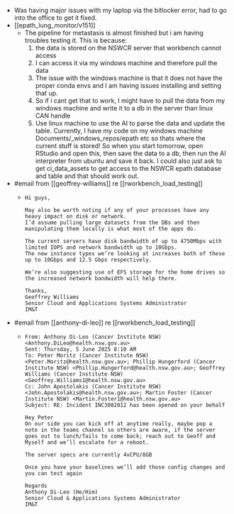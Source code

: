 - Was having major issues with my laptop via the bitlocker error, had to go into the office to get it fixed.
- [[epath_lung_monitor/v151]]
	- The pipeline for metastasis is almost finished but i am having troubles testing it. This is because:
	  1. the data is stored on the NSWCR server that workbench cannot access
	  2. I can access it via my windows machine and therefore pull the data 
	  3. The issue with the windows machine is that it does not have the proper conda envs and I am having issues installing and setting that up. 
	  4. So if i cant get that to work, I might have to pull the data from my windows machine and write it to a db in the server than linux CAN handle 
	  5. Use linux machine to use the AI to parse the data and update the table. 
	  Currently, I have my code on my windows machine Documents/_windows_repos/epath etc so thats where the current stuff is stored! So when you start tomorrow, open RStudio and open this, then save the data to a db, then run the AI interpreter from ubuntu and save it back. 
	  I could also just ask to get ci_data_assets to get access to the NSWCR epath database and table and that should work out.
- #email from [[geoffrey-williams]] re [[rworkbench_load_testing]]
	- ```
	  Hi guys,
	  
	  May also be worth noting if any of your processes have any heavy impact on disk or network.
	  I’d assume pulling large datasets from the DBs and then manipulating them locally is what most of the apps do.
	  
	  The current servers have disk bandwidth of up to 4750Mbps with limited IOPS and network bandwidth up to 10Gbps.
	  The new instance types we’re looking at increases both of these up to 10Gbps and 12.5 Gbps respectively.
	  
	  We’re also suggesting use of EFS storage for the home drives so the increased network bandwidth will help there.
	  
	  Thanks,
	  Geoffrey Williams
	  Senior Cloud and Applications Systems Administrator
	  IM&T
	  ```
- #email from [[anthony-di-leo]] re [[rworkbench_load_testing]]
	- ```
	  From: Anthony Di-Leo (Cancer Institute NSW) <Anthony.DiLeo@health.nsw.gov.au>
	  Sent: Thursday, 5 June 2025 8:10 AM
	  To: Peter Moritz (Cancer Institute NSW) <Peter.Moritz@health.nsw.gov.au>; Phillip Hungerford (Cancer Institute NSW) <Phillip.Hungerford@health.nsw.gov.au>; Geoffrey Williams (Cancer Institute NSW) <Geoffrey.Williams1@health.nsw.gov.au>
	  Cc: John Apostolakis (Cancer Institute NSW) <John.Apostolakis@health.nsw.gov.au>; Martin Foster (Cancer Institute NSW) <Martin.Foster1@health.nsw.gov.au>
	  Subject: RE: Incident INC3082012 has been opened on your behalf
	  
	  Hey Peter
	  On our side you can kick off at anytime really, maybe pop a note in the teams channel so others are aware, if the server goes out to lunch/fails to come back; reach out to Geoff and Myself and we’ll escalate for a reboot.
	  
	  The server specs are currently 4vCPU/8GB
	  
	  Once you have your baselines we’ll add those config changes and you can test again
	  
	  Regards
	  Anthony Di-Leo (He/Him) 
	  Senior Cloud & Applications Systems Administrator
	  IM&T
	  ```